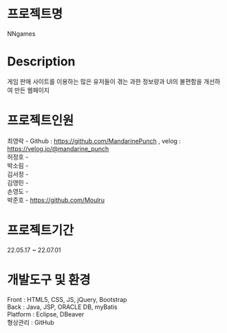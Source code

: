 # 프로젝트명 <br>
NNgames
# Description <br>
게임 판매 사이트를 이용하는 많은 유저들이 겪는 과한 정보량과 UI의 불편함을 개선하여 만든 웹페이지
# 프로젝트인원 <br>
  최영락 - Github : https://github.com/MandarinePunch , velog : https://velog.io/@mandarine_punch <br>
  허정호 - <br>
  박소림 - <br>
  김서정 - <br>
  김영민 - <br>
  손영도 - <br>
  박준호 - https://github.com/Moulru<br>
# 프로젝트기간 <br>
22.05.17 ~ 22.07.01
# 개발도구 및 환경 <br>
  Front : HTML5, CSS, JS, jQuery, Bootstrap <br>
  Back : Java, JSP, ORACLE DB, myBatis <br>
  Platform : Eclipse, DBeaver <br>
  형상관리 : GitHub <br>

